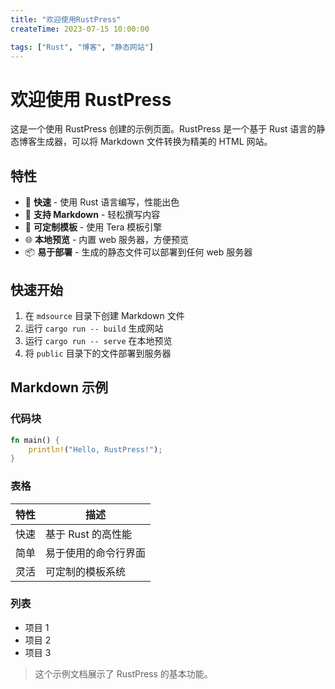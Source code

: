 ```yaml
---
title: "欢迎使用RustPress"
createTime: 2023-07-15 10:00:00

tags: ["Rust", "博客", "静态网站"]
---
```


# 欢迎使用 RustPress

这是一个使用 RustPress 创建的示例页面。RustPress 是一个基于 Rust 语言的静态博客生成器，可以将 Markdown 文件转换为精美的 HTML 网站。

## 特性

- 🚀 **快速** - 使用 Rust 语言编写，性能出色
- 📝 **支持 Markdown** - 轻松撰写内容
- 🎨 **可定制模板** - 使用 Tera 模板引擎
- 🌐 **本地预览** - 内置 web 服务器，方便预览
- 📦 **易于部署** - 生成的静态文件可以部署到任何 web 服务器

## 快速开始

1. 在 `mdsource` 目录下创建 Markdown 文件
2. 运行 `cargo run -- build` 生成网站
3. 运行 `cargo run -- serve` 在本地预览
4. 将 `public` 目录下的文件部署到服务器

## Markdown 示例

### 代码块

```rust
fn main() {
    println!("Hello, RustPress!");
}
```

### 表格

| 特性 | 描述 |
|------|------|
| 快速 | 基于 Rust 的高性能 |
| 简单 | 易于使用的命令行界面 |
| 灵活 | 可定制的模板系统 |

### 列表

- 项目 1
- 项目 2
- 项目 3

> 这个示例文档展示了 RustPress 的基本功能。